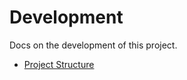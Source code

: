 # Development
Docs on the development of this project.

- [Project Structure](project-structure.md)
